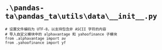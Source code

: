 # `.\pandas-ta\pandas_ta\utils\data\__init__.py`

```
# 设置文件编码为 UTF-8，以支持包含非 ASCII 字符的内容
# 导入自定义模块中的 alphavantage 和 yahoofinance 子模块
from .alphavantage import av
from .yahoofinance import yf
```